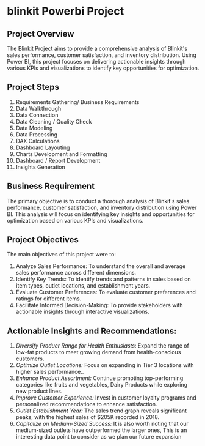 # blinkit Powerbi Project

## Project Overview
The Blinkit Project aims to provide a comprehensive analysis of Blinkit's sales performance, customer satisfaction, and inventory distribution. 
Using Power BI, this project focuses on delivering actionable insights through various KPIs and visualizations to identify key opportunities for optimization.

## Project Steps 
1. Requirements Gathering/ Business Requirements
2. Data Walkthrough
3. Data Connection
4. Data Cleaning / Quality Check
5. Data Modeling
6. Data Processing
7. DAX Calculations
8. Dashboard Layouting
9. Charts Development and Formatting
10. Dashboard / Report Development
11. Insights Generation

## Business Requirement
The primary objective is to conduct a thorough analysis of Blinkit's sales performance, customer satisfaction, and inventory distribution using Power BI.
This analysis will focus on identifying key insights and opportunities for optimization based on various KPIs and visualizations.

## Project Objectives
The main objectives of this project were to:
1. Analyze Sales Performance: To understand the overall and average sales performance across different dimensions.
2. Identify Key Trends: To identify trends and patterns in sales based on item types, outlet locations, and establishment years.
3. Evaluate Customer Preferences: To evaluate customer preferences and ratings for different items.
4. Facilitate Informed Decision-Making: To provide stakeholders with actionable insights through interactive visualizations.

## Actionable Insights and Recommendations: 
1. *Diversify Producr Range for Health Enthusiasts*: Expand the range of low-fat products to meet growing demand from health-conscious customers.
3. *Optimize Outlet Locations:* Focus on expanding in Tier 3 locations with higher sales performance..
4. *Enhance Product Assortment:* Continue promoting top-performing categories like fruits and vegetables, Dairy Products while exploring new product lines.
5. *Improve Customer Experience:* Invest in customer loyalty programs and personalized recommendations to enhance satisfaction.
6. *Outlet Establishment Year:* The sales trend graph reveals significant peaks, with the highest sales of $205K recorded in 2018.
7. *Capitalize on Medium-Sized Success:* It is also worth noting that our medium-sized outlets have outperformed the larger ones, This is an interesting data point to consider as we plan our future expansion

